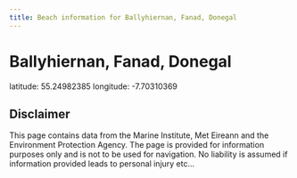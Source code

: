 ```yaml
---
title: Beach information for Ballyhiernan, Fanad, Donegal
---
```

# Ballyhiernan, Fanad, Donegal 

<div class="location-info">latitude: 55.24982385 longitude: -7.70310369</div>
<div class="met-eireann-warnings"></div>
<div></div>

## Disclaimer

This page contains data from the Marine Institute, 
Met Eireann and the Environment Protection Agency. The page is provided for
information purposes only and is not to be used for navigation. No liability 
is assumed if information provided leads to personal injury etc...